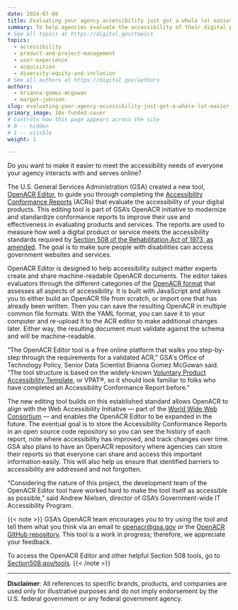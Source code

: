 ```yaml
---
date: 2024-07-08
title: Evaluating your agency accessibility just got a whole lot easier with GSA OpenACR Editor
summary: To help agencies evaluate the accessibility of their digital products, GSA is making it easier to create Accessibility Conformance Reports through its new OpenACR Editor.
# See all topics at https://digital.gov/topics
topics:
  - accessibility
  - product-and-project-management
  - user-experience
  - acquisition
  - diversity-equity-and-inclusion
# See all authors at https://digital.gov/authors
authors:
  - brianna-gomez-mcgowan
  - margot-johnson
slug: evaluating-your-agency-accessibility-just-got-a-whole-lot-easier-with-gsa-openacr-editor
primary_image: 10x-funded-cover
# Controls how this page appears across the site
# 0 -- hidden
# 1 -- visible
weight: 1

---
```


Do you want to make it easier to meet the accessibility needs of everyone your agency interacts with and serves online?

The U.S. General Services Administration (GSA) created a new tool, [OpenACR Editor](https://acreditor.section508.gov/), to guide you through completing the [Accessibility Conformance Reports](https://www.section508.gov/sell/acr/) (ACRs) that evaluate the accessibility of your digital products. This editing tool is part of GSA’s OpenACR initiative to modernize and standardize conformance reports to improve their use and effectiveness in evaluating products and services. The reports are used to measure how well a digital product or service meets the accessibility standards required by [Section 508 of the Rehabilitation Act of 1973, as amended](https://www.access-board.gov/about/law/ra.html). The goal is to make sure people with disabilities can access government websites and services.

OpenACR Editor is designed to help accessibility subject matter experts create and share machine-readable OpenACR documents. The editor takes evaluators through the different categories of the [OpenACR format](https://github.com/gsa/openacr) that assesses all aspects of accessibility. It is built with JavaScript and allows you to either build an OpenACR file from scratch, or import one that has already been written. Then you can save the resulting OpenACR in multiple common file formats. With the YAML format, you can save it to your computer and re-upload it to the ACR editor to make additional changes later. Either way, the resulting document must validate against the schema and will be machine-readable.

“The OpenACR Editor tool is a free online platform that walks you step-by-step through the requirements for a validated ACR,” GSA's Office of Technology Policy, Senior Data Scientist Brianna Gomez McGowan said. “The tool structure is based on the widely-known [Voluntary Product Accessibility Template](https://www.section508.gov/sell/how-to-create-acr-with-vpat/), or VPAT®, so it should look familiar to folks who have completed an Accessibility Conformance Report before.”

The new editing tool builds on this established standard allows OpenACR to align with the Web Accessibility Initiative — part of the [World Wide Web Consortium](https://www.w3.org/) — and enables the OpenACR Editor to be expanded in the future. The eventual goal is to store the Accessibility Conformance Reports in an open source code repository so you can see the history of each report, note where accessibility has improved, and track changes over time. GSA also plans to have an OpenACR repository where agencies can store their reports so that everyone can share and access this important information easily. This will also help us ensure that identified barriers to accessibility are addressed and not forgotten.   

“Considering the nature of this project, the development team of the OpenACR Editor tool have worked hard to make the tool itself as accessible as possible,” said Andrew Nielsen, director of GSA’s Government-wide IT Accessibility Program.

{{< note >}} 
GSA’s OpenACR team encourages you to try using the tool and tell them what you think via an email to [openacr@gsa.gov](mailto:openacr@gsa.gov) or the [OpenACR GitHub repository](https://github.com/gsa/openacr). This tool is a work in progress; therefore, we appreciate your feedback.

To access the OpenACR Editor and other helpful Section 508 tools, go to [Section508.gov/tools](https://www.section508.gov/tools/).
{{< /note >}}

- - -

**Disclaimer**: All references to specific brands, products, and companies are used only for illustrative purposes and do not imply endorsement by the U.S. federal government or any federal government agency.
